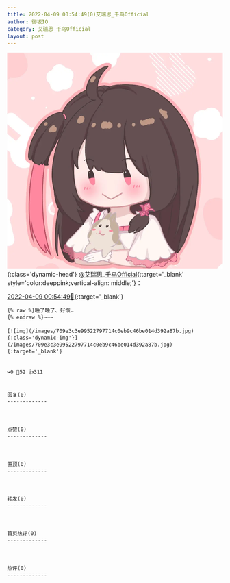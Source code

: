 ```yaml
---
title: 2022-04-09 00:54:49(0)艾瑞思_千鸟Official
author: 御坂IO
category: 艾瑞思_千鸟Official
layout: post
---
```


![img](/images/7e08840c56f251de28bdf766b647bd5fe9a5d50a.jpg){:class='dynamic-head'}
[@艾瑞思_千鸟Official](https://space.bilibili.com/1090010845/dynamic){:target='_blank' style='color:deeppink;vertical-align: middle;'}：

[2022-04-09 00:54:49🔗](https://t.bilibili.com/646815585166950401){:target='_blank'}

~~~
{% raw %}睡了睡了、好饿…
{% endraw %}~~~

[![img](/images/709e3c3e99522797714c0eb9c46be014d392a87b.jpg){:class='dynamic-img'}](/images/709e3c3e99522797714c0eb9c46be014d392a87b.jpg){:target='_blank'}


↪️0 💬52 👍311


回复(0)
-------------



点赞(0)
-------------



置顶(0)
-------------



转发(0)
-------------



首页热评(0)
-------------



热评(0)
-------------



